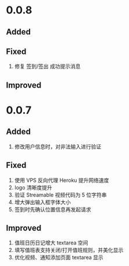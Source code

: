 # 0.0.8

## Added

## Fixed

1. 修复 签到/签出 成功提示消息

## Improved



# 0.0.7

## Added

1. 修改用户信息时，对非法输入进行验证

## Fixed

1. 使用 VPS 反向代理 Heroku 提升网络速度
2. logo 清晰度提升
3. 验证 Streamable 视频代码为 5 位字符串
4. 增大弹出输入框字体大小
5. 签到时先确认位置信息再发起请求

## Improved

1. 值班日历日记增大 textarea 空间
2. 填写值班表支持关闭/打开值班规则，并美化显示
3. 优化视频、通知添加页面 textarea 显示